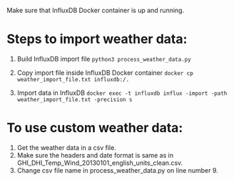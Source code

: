 
Make sure that InfluxDB Docker container is up and running.

# Steps to import weather data:

1. Build InfluxDB import file
   `python3 process_weather_data.py`

2. Copy import file inside InfluxDB Docker container
   `docker cp weather_import_file.txt influxdb:/.`

3. Import data in InfluxDB
   `docker exec -t influxdb influx -import -path weather_import_file.txt -precision s`
   
# To use custom weather data:
1. Get the weather data in a csv file.
2. Make sure the headers and date format is same as in GHI_DHI_Temp_Wind_20130101_english_units_clean.csv.
3. Change csv file name in process_weather_data.py on line number 9.

